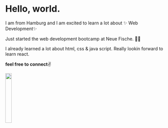 # Hello, world. 
I am from Hamburg and I am excited to learn a lot about ✨ Web Development✨


Just started the web development bootcamp at Neue Fische. 🧜🪩 

I already learned a lot about html, css & java script. Really lookin forward to learn react.

  
 **feel free to connect**✌️

 
<img src="https://media.giphy.com/media/mucJbtydzALRvRX5m5/giphy.gif" width=20% height=20%> 


  

<!---
jessicareinh/jessicareinh is a ✨ special ✨ repository because its `README.md` (this file) appears on your GitHub profile.
You can click the Preview link to take a look at your changes.
--->
